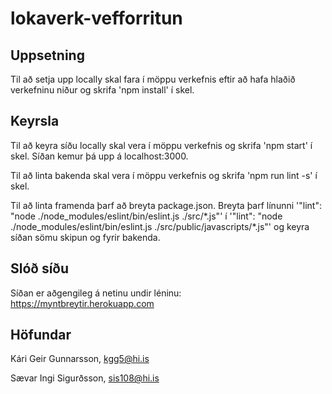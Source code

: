 # lokaverk-vefforritun

## Uppsetning
Til að setja upp locally skal fara í möppu verkefnis eftir að hafa hlaðið verkefninu niður og skrifa 'npm install' í skel.

## Keyrsla
Til að keyra síðu locally skal vera í möppu verkefnis og skrifa 'npm start' í skel. Síðan kemur þá upp á localhost:3000.

Til að linta bakenda skal vera í möppu verkefnis og skrifa 'npm run lint -s' í skel.

Til að linta framenda þarf að breyta package.json. Breyta þarf línunni '"lint": "node ./node_modules/eslint/bin/eslint.js ./src/\*.js"' í '"lint": "node ./node_modules/eslint/bin/eslint.js ./src/public/javascripts/\*.js"' og keyra síðan sömu skipun og fyrir bakenda.

## Slóð síðu
Síðan er aðgengileg á netinu undir léninu:
https://myntbreytir.herokuapp.com

## Höfundar
Kári Geir Gunnarsson, kgg5@hi.is

Sævar Ingi Sigurðsson, sis108@hi.is
